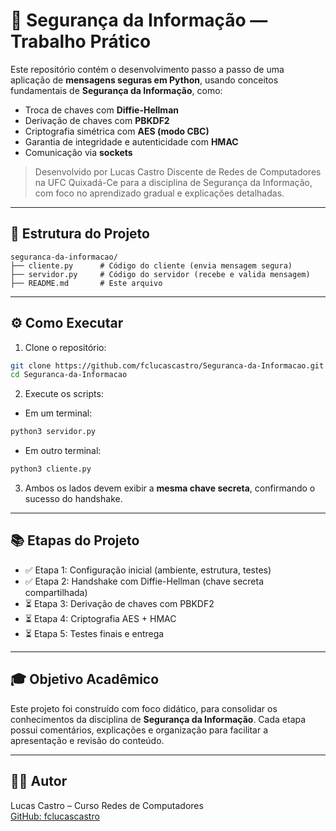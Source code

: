 # 🔐 Segurança da Informação — Trabalho Prático

Este repositório contém o desenvolvimento passo a passo de uma aplicação de **mensagens seguras em Python**, usando conceitos fundamentais de **Segurança da Informação**, como:

- Troca de chaves com **Diffie-Hellman**
- Derivação de chaves com **PBKDF2**
- Criptografia simétrica com **AES (modo CBC)**
- Garantia de integridade e autenticidade com **HMAC**
- Comunicação via **sockets**

> Desenvolvido por Lucas Castro Discente de Redes de Computadores na UFC Quixadá-Ce para a disciplina de Segurança da Informação, com foco no aprendizado gradual e explicações detalhadas.

---

## 📁 Estrutura do Projeto

```
seguranca-da-informacao/
├── cliente.py      # Código do cliente (envia mensagem segura)
├── servidor.py     # Código do servidor (recebe e valida mensagem)
├── README.md       # Este arquivo
```

---

## ⚙️ Como Executar

1. Clone o repositório:
```bash
git clone https://github.com/fclucascastro/Seguranca-da-Informacao.git
cd Seguranca-da-Informacao
```

2. Execute os scripts:
- Em um terminal:
```bash
python3 servidor.py
```
- Em outro terminal:
```bash
python3 cliente.py
```

3. Ambos os lados devem exibir a **mesma chave secreta**, confirmando o sucesso do handshake.

---

## 📚 Etapas do Projeto

- ✅ Etapa 1: Configuração inicial (ambiente, estrutura, testes)
- ✅ Etapa 2: Handshake com Diffie-Hellman (chave secreta compartilhada)
- ⏳ Etapa 3: Derivação de chaves com PBKDF2
- ⏳ Etapa 4: Criptografia AES + HMAC
- ⏳ Etapa 5: Testes finais e entrega

---

## 🎓 Objetivo Acadêmico

Este projeto foi construído com foco didático, para consolidar os conhecimentos da disciplina de **Segurança da Informação**. Cada etapa possui comentários, explicações e organização para facilitar a apresentação e revisão do conteúdo.

---

## 👨‍💻 Autor

Lucas Castro – Curso Redes de Computadores  
[GitHub: fclucascastro](https://github.com/fclucascastro)

